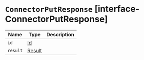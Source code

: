 # `ConnectorPutResponse` [interface-ConnectorPutResponse]

| Name | Type | Description |
| - | - | - |
| `id` | [Id](./Id.md) | &nbsp; |
| `result` | [Result](./Result.md) | &nbsp; |

